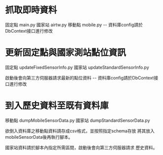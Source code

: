 # 抓取即時資料

固定點 main.py
國家站 airtw.py
移動點 mobile.py
-- 資料庫config請於DbContext接口進行修改

# 更新固定點與國家測站點位資訊

固定點 updateFixedSensorInfo.py
國家站 updateStandardSensorInfo.py

啟動後會向第三方伺服器請求最新的點位資料
-- 資料庫config請於DbContext接口進行修改

# 到入歷史資料至既有資料庫

移動點 dumpMobileSensorData.py
國家站 dumpStandardSensorData.py

欲倒入資料庫之移動點資料請存成csv格式，並按照指定schema存放
將其放入mobileSensorData後再執行腳本。

國家站資料請於腳本內指定所需區間，啟動後會向第三方伺服器請求
歷史資料。